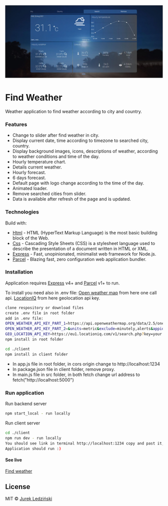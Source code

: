 # ![Weather app](https://github.com/jurekledzinski/Weather-app/blob/main/imageGit/Find-weather.jpg)

# Find Weather

Weather application to find weather according to city and country.

### Features

- Change to slider after find weather in city.
- Display current date, time according to timezone to searched city, country.
- Display background images, icons, descriptions of weather, according to weather conditions and time of the day.
- Hourly temperature chart.
- Details current weather.
- Hourly forecast.
- 6 days forecast.
- Default page with logo change according to the time of the day.
- Animated loader.
- Remove searched cities from slider.
- Data is available after refresh of the page and is updated.

### Technologies

Build with:

- [Html](https://developer.mozilla.org/en-US/docs/Web/HTML) - HTML (HyperText Markup Language) is the most basic building block of the Web.
- [Css](https://developer.mozilla.org/en-US/docs/Web/CSS) - Cascading Style Sheets (CSS) is a stylesheet language used to describe the presentation of a document written in HTML or XML.
- [Express](https://expressjs.com/) - Fast, unopinionated, minimalist web framework for Node.js.
- [Parcel](https://parceljs.org/) - Blazing fast, zero configuration web application bundler.

### Installation

Application requires [Express](https://expressjs.com/) v4+ and [Parcel](https://parceljs.org/) v1+ to run.

To install you need also in .env file:
[Open weather map](https://openweathermap.org/api/one-call-api) from here one call api.
[LocationIQ](https://locationiq.com/) from here geolocation api key.

```sh
clone respository or download files
create .env file in root folder
add in .env file:
OPEN_WEATHER_API_KEY_PART_1=https://api.openweathermap.org/data/2.5/onecall?lat
OPEN_WEATHER_API_KEY_PART_2=&units=metric&exclude=minutely,alerts&appid=your api key
GEO_LOCATION_API_KEY=https://eu1.locationiq.com/v1/search.php?key=your api key
npm install in root folder
```

```sh
cd ./client
npm install in client folder
```

- In app.js file in root folder, in cors origin change to http://localhost:1234
- In package.json file in client folder, remove proxy.
- In main.js file in src folder, in both fetch change url address to fetch("http://localhost:5000")

### Run application

Run backend server

```sh
npm start_local - run locally
```

Run client server

```sh
cd ./client
npm run dev - run locally
You should see link in terminal http://localhost:1234 copy and past it, into the browsers search bar
Application should run :)
```

#### See live

[Find weather](https://lit-sands-29020.herokuapp.com)

## License

MIT © [Jurek Ledziński](https://github.com/jurekledzinski)
